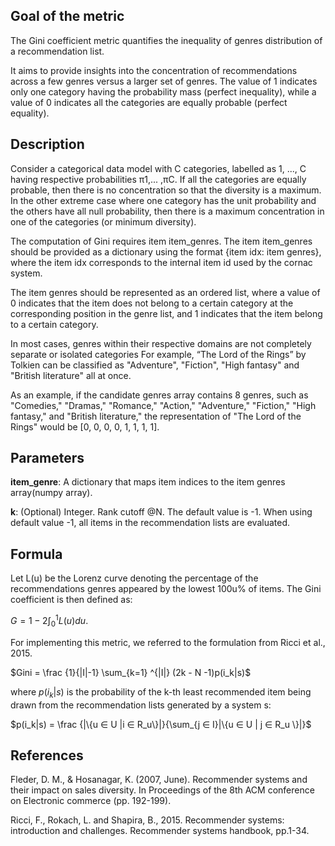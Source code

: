 ## Goal of the metric

The Gini coefficient metric quantifies the inequality of genres distribution of a recommendation list.

It aims to provide insights into the concentration of recommendations across a few genres versus a larger set of genres. The value of 1 indicates only one category having the probability mass (perfect inequality), while a value of 0 indicates all the categories are equally probable (perfect equality).

## Description

Consider a categorical data model with C categories, labelled as 1, ..., C having respective probabilities π1,... ,πC. If all the categories are equally probable, then there is no concentration so that the diversity is a maximum. In the other extreme case where one category has the unit probability and the others have all null probability, then there is a maximum concentration in one of the categories (or minimum diversity).

The computation of Gini requires item item_genres. The item item_genres should be provided as a dictionary using the format {item idx: item genres}, where the item idx corresponds to the internal item id used by the cornac system.

The item genres should be represented as an ordered list, where a value of 0 indicates that the item does not belong to a certain category at the corresponding position in the genre list, and 1 indicates that the item belong to a certain category.

In most cases, genres within their respective domains are not completely separate or isolated categories For example, “The Lord of the Rings” by Tolkien can be classified as "Adventure", "Fiction", "High fantasy" and "British literature" all at once.

As an example, if the candidate genres array contains 8 genres, such as "Comedies," "Dramas," "Romance," "Action," "Adventure," "Fiction," "High fantasy," and "British literature," the representation of "The Lord of the Rings" would be [0, 0, 0, 0, 1, 1, 1, 1].

## Parameters

**item_genre**: A dictionary that maps item indices to the item genres array(numpy array).

**k**: (Optional) Integer. Rank cutoff @N. The default value is -1. When using default value -1, all items in the recommendation lists are evaluated.

## Formula

Let L(u) be the Lorenz curve denoting the percentage of the recommendations
genres appeared by the lowest 100u% of items. The Gini coefficient is then defined as:

$G=1−2∫_0^1​L(u)du$.

For implementing this metric, we referred to the formulation from Ricci et al., 2015. 

$Gini = \frac {1}{|I|-1} \sum_{k=1} ^{|I|} (2k - N -1)p(i_k|s)$

where $p(i_k|s)$ is the probability of the k-th least recommended item being drawn from the recommendation lists generated by a system s: 

$p(i_k|s) = \frac {|\{u ∈ U |i  ∈ R_u\}|}{\sum_{j ∈ I}|\{u ∈ U | j ∈ R_u \}|}$

## References

Fleder, D. M., & Hosanagar, K. (2007, June). Recommender systems and their impact on sales diversity. In Proceedings of the 8th ACM conference on Electronic commerce (pp. 192-199).

Ricci, F., Rokach, L. and Shapira, B., 2015. Recommender systems: introduction and challenges. Recommender systems handbook, pp.1-34.

